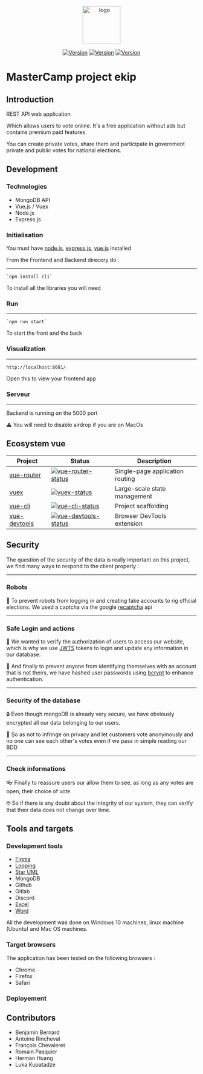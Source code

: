 <p align="center"><img width="100" src="https://www.wevote.eu/wp-content/uploads/2019/07/logo-wevote-a-colores.png" alt="logo"></p>

<p align="center">
  <a href="https://www.npmjs.com/package/npm/v/8.11.0"><img src="https://img.shields.io/npm/v/vue.svg?sanitize=true" alt="Version"></a>
  <a href="https://www.npmjs.com/package/node/v/16.15.1"><img src="https://img.shields.io/node/v/v" alt="Version"></a>
  <a href=""><img src="https://camo.githubusercontent.com/8733716e2fd7444a0f383a9e5f43779a016bae35ddde4e1cc32a4f90bd9bb775/68747470733a2f2f696d672e736869656c64732e696f2f62616467652f76657273696f6e2d312e322e332d626c7565
" alt="Version"></a>
</p>

# MasterCamp project ekip

## Introduction
REST API web application

Which allows users to vote online. It's a free application without ads but contains premium paid features. 

You can create private votes, share them and participate in government private and public votes for national elections.

## Development

### Technologies

- MongoDB API
- Vue.js / Vuex
- Node.js
- Express.js

### Initialisation

You must have [node.js](https://webinstall.dev/node), [express.js](https://expressjs.com/en/starter/installing.html), [vue.js](https://vuejs.org/guide/quick-start.html) installed

From the Frontend and Backend direcory do :

---
    `npm install cli`

To install all the libraries you will need

### Run

---
    `npm run start`

To start the front and the back

### Visualization

---
    http://localhost:8081/

Open this to view your frontend app 

### Serveur

---
Backend is running on the 5000 port

⚠️ You will need to disable airdrop if you are on MacOs

## Ecosystem vue

| Project               | Status                                                       | Description                                             |
| --------------------- | ------------------------------------------------------------ | ------------------------------------------------------- |
| [vue-router]          | [![vue-router-status]][vue-router-package]                   | Single-page application routing                         |
| [vuex]                | [![vuex-status]][vuex-package]                               | Large-scale state management                            |
| [vue-cli]             | [![vue-cli-status]][vue-cli-package]                         | Project scaffolding                                     |
| [vue-devtools]        | [![vue-devtools-status]][vue-devtools-package]               | Browser DevTools extension                              |

[vue-router]: https://github.com/vuejs/vue-router
[vuex]: https://github.com/vuejs/vuex
[vue-cli]: https://github.com/vuejs/vue-cli
[vue-devtools]: https://github.com/vuejs/vue-devtools

[vue-router-status]: https://img.shields.io/npm/v/vue-router.svg
[vuex-status]: https://img.shields.io/npm/v/vuex.svg
[vue-cli-status]: https://img.shields.io/npm/v/@vue/cli.svg
[vue-devtools-status]: https://img.shields.io/chrome-web-store/v/nhdogjmejiglipccpnnnanhbledajbpd.svg

[vue-router-package]: https://npmjs.com/package/vue-router
[vuex-package]: https://npmjs.com/package/vuex
[vue-cli-package]: https://npmjs.com/package/@vue/cli
[vue-devtools-package]: https://chrome.google.com/webstore/detail/vuejs-devtools/nhdogjmejiglipccpnnnanhbledajbpd

## Security

The question of the security of the data is really important on this project, we find many ways to respond to the client properly :

---
### Robots

🤖 To prevent robots from logging in and creating fake accounts to rig official elections. We used a captcha via the google [recaptcha](https://www.google.com/recaptcha/about/) api

---
### Safe Login and actions

🔑 We wanted to verify the authorization of users to access our website, which is why we use [JWTS](https://jwt.io/introduction) tokens to login and update any information in our database.

🔐 And finally to prevent anyone from identifying themselves with an account that is not theirs, we have hashed user passwords using [bcrypt](https://www.npmjs.com/package/bcrypt) to enhance authentication.

---
### Security of the database

🔒 Even though mongoDB is already very secure, we have obviously encrypted all our data belonging to our users.

🥷 So as not to infringe on privacy and let customers vote anonymously and no one can see each other's votes even if we pass in simple reading our BDD

---
### Check informations

👓 Finally to reassure users our allow them to see, as long as any votes are open, their choice of vote. 

🤓 So if there is any doubt about the integrity of our system, they can verify that their data does not change over time.

## Tools and targets

### Development tools
- [Figma](https://www.figma.com/file/m4iI9m4WpGAMhajSSfLHea/Romain's-team-library?node-id=0%3A1)
- [Looping](https://github.com/GithRomain/MasterCamp/blob/main/Reponse-appel-offre/MCDProjet.loo)
- [Star UML](https://github.com/GithRomain/MasterCamp/blob/main/Reponse-appel-offre/UML_Diagrams.mdj)
- MongoDB
- Github
- Gitlab
- Discord
- [Excel](https://github.com/GithRomain/MasterCamp/blob/main/Reponse-appel-offre/Macro-planning.xlsx)
- [Word](https://github.com/GithRomain/MasterCamp/blob/main/Reponse-appel-offre/Cahier%20de%20charges.docx)

All the development was done on Windows 10 machines, linux machine (Ubuntu) and Mac OS machines.

### Target browsers

The application has been tested on the following browsers :
- Chrome
- Firefox
- Safari

### Deployement

## Contributors

- Benjamin Bernard
- Antoine Rincheval
- François Chevaleret
- Romain Pasquier
- Herman Huang
- Luka Kupatadze

